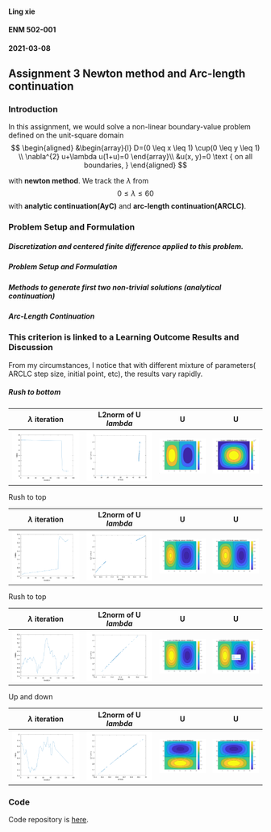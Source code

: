 #### Ling xie
#### ENM 502-001
#### 2021-03-08
## Assignment 3 Newton method and Arc-length continuation

### Introduction

In this assignment, we would solve a non-linear boundary-value problem defined on the unit-square domain 
$$
\begin{aligned}
&\begin{array}{l}
D=(0 \leq x \leq 1) \cup(0 \leq y \leq 1) \\
\nabla^{2} u+\lambda u(1+u)=0
\end{array}\\
&u(x, y)=0 \text { on all boundaries, }
\end{aligned}
$$


with **newton method**. We track the $\lambda$ from 
$$
0 \leq \lambda \leq 60
$$
with **analytic continuation(AyC)** and **arc-length continuation(ARCLC)**.



### Problem Setup and Formulation

##### Discretization and centered finite difference applied to this problem.

##### Problem Setup and Formulation

##### Methods to generate first two non-trivial solutions (analytical continuation)

##### Arc-Length Continuation

### This criterion is linked to a Learning Outcome Results and Discussion

From my circumstances, I notice that with different mixture of parameters( ARCLC step size, initial point, etc), the results vary rapidly.



##### Rush to bottom

| $\lambda$ iteration                    | L2norm of U $lambda$                          | U                                   | U                                   |
| -------------------------------------- | --------------------------------------------- | ----------------------------------- | ----------------------------------- |
| ![](./results/rush2bottom/lmbd_it.png) | ![](./results/rush2bottom/L2normU_lambda.png) | ![](./results/rush2bottom/fig1.png) | ![](./results/rush2bottom/fig2.png) |

Rush to top

| $\lambda$ iteration                 | L2norm of U $lambda$                       | U                                | U                                |
| ----------------------------------- | ------------------------------------------ | -------------------------------- | -------------------------------- |
| ![](./results/rush2top/lmbd_it.png) | ![](./results/rush2top/L2normU_lambda.png) | ![](./results/rush2top/fig1.png) | ![](./results/rush2top/fig2.png) |

Rush to top

| $\lambda$ iteration                  | L2norm of U $lambda$                        | U                                 | U                                 |
| ------------------------------------ | ------------------------------------------- | --------------------------------- | --------------------------------- |
| ![](./results/fluctuate/lmbd_it.png) | ![](./results/fluctuate/L2normU_lambda.png) | ![](./results/fluctuate/fig1.png) | ![](./results/fluctuate/fig2.png) |

Up and down

| $\lambda$ iteration               | L2norm of U $lambda$                     | U                              | U                              |
| --------------------------------- | ---------------------------------------- | ------------------------------ | ------------------------------ |
| ![](./results/updown/lmbd_it.png) | ![](./results/updown/L2normU_lambda.png) | ![](./results/updown/fig1.png) | ![](./results/updown/fig2.png) |



### Code

Code repository is [here](https://github.com/Jack12xl/ENM502-2021-hw3).